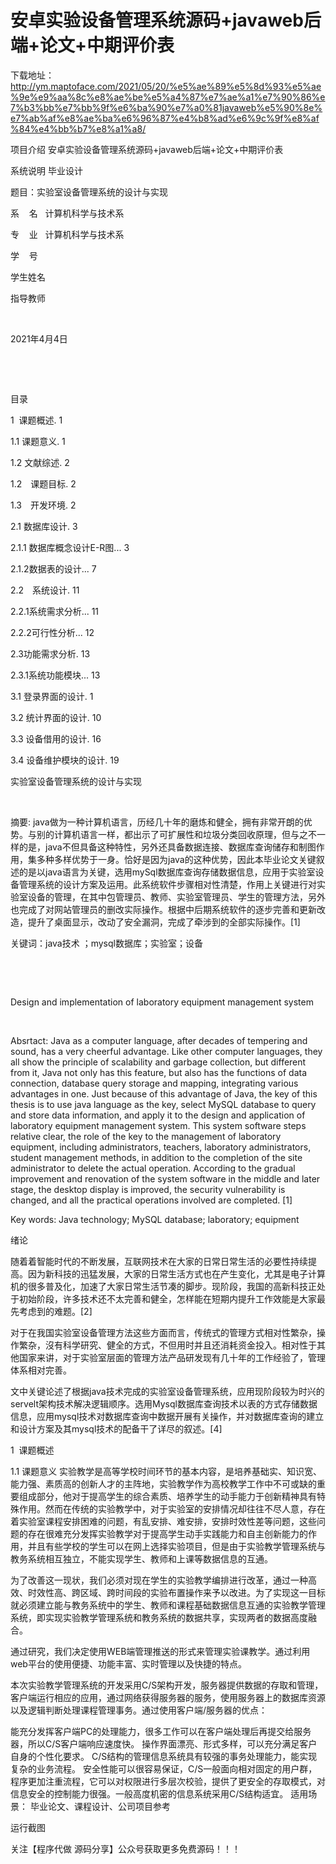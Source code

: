 # 安卓实验设备管理系统源码+javaweb后端+论文+中期评价表
下载地址：http://ym.maptoface.com/2021/05/20/%e5%ae%89%e5%8d%93%e5%ae%9e%e9%aa%8c%e8%ae%be%e5%a4%87%e7%ae%a1%e7%90%86%e7%b3%bb%e7%bb%9f%e6%ba%90%e7%a0%81javaweb%e5%90%8e%e7%ab%af%e8%ae%ba%e6%96%87%e4%b8%ad%e6%9c%9f%e8%af%84%e4%bb%b7%e8%a1%a8/

项目介绍
安卓实验设备管理系统源码+javaweb后端+论文+中期评价表

系统说明
毕业设计











题目：实验室设备管理系统的设计与实现





系    名   计算机科学与技术系

专    业   计算机科学与技术系 

学    号              

学生姓名               

指导教师                

 

2021年4月4日

 

 

目录

1  课题概述. 1

1.1 课题意义. 1

1.2 文献综述. 2

1.2　课题目标. 2

1.3　开发环境. 2

2.1 数据库设计. 3

2.1.1 数据库概念设计E-R图... 3

2.1.2数据表的设计... 7

2.2　系统设计. 11

2.2.1系统需求分析... 11

2.2.2可行性分析... 12

2.3功能需求分析. 13

2.3.1系统功能模块... 13

3.1 登录界面的设计. 1

3.2 统计界面的设计. 10

3.3 设备借用的设计. 16

3.4 设备维护模块的设计. 19





实验室设备管理系统的设计与实现

 

摘要: java做为一种计算机语言，历经几十年的磨炼和健全，拥有非常开朗的优势。与别的计算机语言一样，都出示了可扩展性和垃圾分类回收原理，但与之不一样的是，java不但具备这种特性，另外还具备数据连接、数据库查询储存和制图作用，集多种多样优势于一身。恰好是因为java的这种优势，因此本毕业论文关键叙述的是以java语言为关键，选用mySql数据库查询存储数据信息，应用于实验室设备管理系统的设计方案及运用。此系统软件步骤相对性清楚，作用上关键进行对实验室设备的管理，在其中包管理员、教师、实验室管理员、学生的管理方法，另外也完成了对网站管理员的删改实际操作。根据中后期系统软件的逐步完善和更新改造，提升了桌面显示，改动了安全漏洞，完成了牵涉到的全部实际操作。[1]

关键词：java技术 ；mysql数据库；实验室；设备



 

 

Design and implementation of laboratory equipment management system

 

Absrtact: Java as a computer language, after decades of tempering and sound, has a very cheerful advantage. Like other computer languages, they all show the principle of scalability and garbage collection, but different from it, Java not only has this feature, but also has the functions of data connection, database query storage and mapping, integrating various advantages in one. Just because of this advantage of Java, the key of this thesis is to use java language as the key, select MySQL database to query and store data information, and apply it to the design and application of laboratory equipment management system. This system software steps relative clear, the role of the key to the management of laboratory equipment, including administrators, teachers, laboratory administrators, student management methods, in addition to the completion of the site administrator to delete the actual operation. According to the gradual improvement and renovation of the system software in the middle and later stage, the desktop display is improved, the security vulnerability is changed, and all the practical operations involved are completed. [1]



Key words: Java technology; MySQL database; laboratory; equipment

















绪论

随着着智能时代的不断发展，互联网技术在大家的日常日常生活的必要性持续提高。因为新科技的迅猛发展，大家的日常生活方式也在产生变化，尤其是电子计算机的很多普及化，加速了大家日常生活节凑的脚步。现阶段，我国的高新科技正处于初始阶段，许多技术还不太完善和健全，怎样能在短期内提升工作效能是大家最先考虑到的难题。[2] 

对于在我国实验室设备管理方法这些方面而言，传统式的管理方式相对性繁杂，操作繁杂，沒有科学研究、健全的方式，不但用时并且还消耗资金投入。相对性于其他国家来讲，对于实验室层面的管理方法产品研发现有几十年的工作经验了，管理体系相对完善。

文中关键论述了根据java技术完成的实验室设备管理系统，应用现阶段较为时兴的servelt架构技术解决逻辑顺序。选用Mysql数据库查询技术以表的方式存储数据信息，应用mysql技术对数据库查询中数据开展有关操作，并对数据库查询的建立和设计方案及其mysql技术的配备干了详尽的叙述。[4]



1  课题概述

1.1 课题意义
实验教学是高等学校时间环节的基本内容，是培养基础实、知识宽、能力强、素质高的创新人才的主阵地，实验教学作为高校教学工作中不可或缺的重要组成部分，他对于提高学生的综合素质、培养学生的动手能力于创新精神具有特殊作用。然而在传统的实验教学中，对于实验室的安排情况却往往不尽人意，存在着实验室课程安排困难的问题，有乱安排、难安排，安排时效性差等问题，这些问题的存在很难充分发挥实验教学对于提高学生动手实践能力和自主创新能力的作用，并且有些学校的学生可以在网上选择实验项目，但是由于实验教学管理系统与教务系统相互独立，不能实现学生、教师和上课等数据信息的互通。

为了改善这一现状，我们必须对现在学生的实验教学编排进行改革，通过一种高效、时效性高、跨区域、跨时间段的实验布置操作来予以改进。为了实现这一目标就必须建立能与教务系统中的学生、教师和课程基础数据信息互通的实验教学管理系统，即实现实验教学管理系统和教务系统的数据共享，实现两者的数据高度融合。

通过研究，我们决定使用WEB端管理推送的形式来管理实验课教学。通过利用web平台的使用便捷、功能丰富、实时管理以及快捷的特点。

本次实验教学管理系统的开发采用C/S架构开发，服务器提供数据的存取和管理，客户端运行相应的应用，通过网络获得服务器的服务，使用服务器上的数据库资源以及逻辑判断处理课程管理事务。通过使用客户端/服务器的优点：

能充分发挥客户端PC的处理能力，很多工作可以在客户端处理后再提交给服务器，所以C/S客户端响应速度快。
操作界面漂亮、形式多样，可以充分满足客户自身的个性化要求。
C/S结构的管理信息系统具有较强的事务处理能力，能实现复杂的业务流程。
安全性能可以很容易保证，C/S一般面向相对固定的用户群，程序更加注重流程，它可以对权限进行多层次校验，提供了更安全的存取模式，对信息安全的控制能力很强。一般高度机密的信息系统采用C/S结构适宜。
适用场景：
毕业论文、课程设计、公司项目参考

运行截图
    

    

关注【程序代做 源码分享】公众号获取更多免费源码！！！
